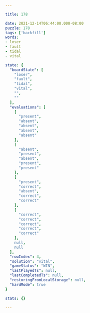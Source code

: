 ```yaml
---

title: 178

date: 2021-12-14T06:44:00.000-08:00
puzzle: 178
tags: ['backfill']
words:
- loser
- fault
- tidal
- vital

state: {
  "boardState": [
    "loser",
    "fault",
    "tidal",
    "vital",
    "",
    ""
  ],
  "evaluations": [
    [
      "present",
      "absent",
      "absent",
      "absent",
      "absent"
    ],
    [
      "absent",
      "present",
      "absent",
      "present",
      "present"
    ],
    [
      "present",
      "correct",
      "absent",
      "correct",
      "correct"
    ],
    [
      "correct",
      "correct",
      "correct",
      "correct",
      "correct"
    ],
    null,
    null
  ],
  "rowIndex": 4,
  "solution": "vital",
  "gameStatus": "WIN",
  "lastPlayedTs": null,
  "lastCompletedTs": null,
  "restoringFromLocalStorage": null,
  "hardMode": true
}

stats: {}

---
```


<!-- more -->
